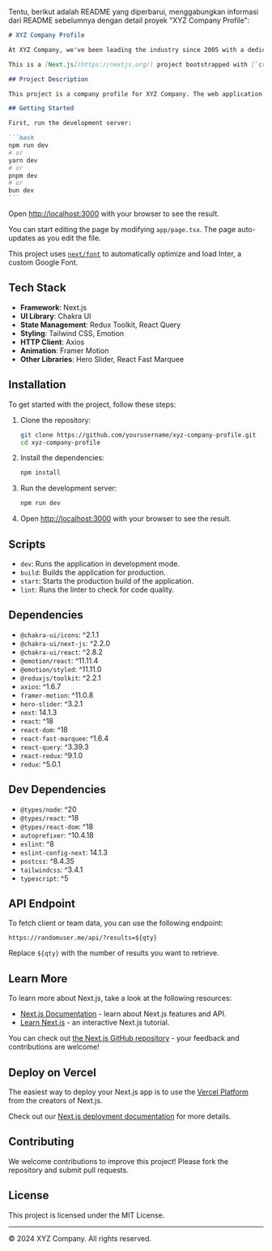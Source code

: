 Tentu, berikut adalah README yang diperbarui, menggabungkan informasi dari README sebelumnya dengan detail proyek "XYZ Company Profile":

````markdown
# XYZ Company Profile

At XYZ Company, we've been leading the industry since 2005 with a dedicated team of experts in technology and customer service. Our culture is built on collaboration, creativity, and a passion for innovation.

This is a [Next.js](https://nextjs.org/) project bootstrapped with [`create-next-app`](https://github.com/vercel/next.js/tree/canary/packages/create-next-app).

## Project Description

This project is a company profile for XYZ Company. The web application provides information about the company's history, team, services, and contact details. It is built using the latest web technologies to ensure a smooth and engaging user experience.

## Getting Started

First, run the development server:

```bash
npm run dev
# or
yarn dev
# or
pnpm dev
# or
bun dev
```
````

Open [http://localhost:3000](http://localhost:3000) with your browser to see the result.

You can start editing the page by modifying `app/page.tsx`. The page auto-updates as you edit the file.

This project uses [`next/font`](https://nextjs.org/docs/basic-features/font-optimization) to automatically optimize and load Inter, a custom Google Font.

## Tech Stack

- **Framework**: Next.js
- **UI Library**: Chakra UI
- **State Management**: Redux Toolkit, React Query
- **Styling**: Tailwind CSS, Emotion
- **HTTP Client**: Axios
- **Animation**: Framer Motion
- **Other Libraries**: Hero Slider, React Fast Marquee

## Installation

To get started with the project, follow these steps:

1. Clone the repository:

   ```bash
   git clone https://github.com/yourusername/xyz-company-profile.git
   cd xyz-company-profile
   ```

2. Install the dependencies:

   ```bash
   npm install
   ```

3. Run the development server:

   ```bash
   npm run dev
   ```

4. Open [http://localhost:3000](http://localhost:3000) with your browser to see the result.

## Scripts

- `dev`: Runs the application in development mode.
- `build`: Builds the application for production.
- `start`: Starts the production build of the application.
- `lint`: Runs the linter to check for code quality.

## Dependencies

- `@chakra-ui/icons`: ^2.1.1
- `@chakra-ui/next-js`: ^2.2.0
- `@chakra-ui/react`: ^2.8.2
- `@emotion/react`: ^11.11.4
- `@emotion/styled`: ^11.11.0
- `@reduxjs/toolkit`: ^2.2.1
- `axios`: ^1.6.7
- `framer-motion`: ^11.0.8
- `hero-slider`: ^3.2.1
- `next`: 14.1.3
- `react`: ^18
- `react-dom`: ^18
- `react-fast-marquee`: ^1.6.4
- `react-query`: ^3.39.3
- `react-redux`: ^9.1.0
- `redux`: ^5.0.1

## Dev Dependencies

- `@types/node`: ^20
- `@types/react`: ^18
- `@types/react-dom`: ^18
- `autoprefixer`: ^10.4.18
- `eslint`: ^8
- `eslint-config-next`: 14.1.3
- `postcss`: ^8.4.35
- `tailwindcss`: ^3.4.1
- `typescript`: ^5

## API Endpoint

To fetch client or team data, you can use the following endpoint:

```
https://randomuser.me/api/?results=${qty}
```

Replace `${qty}` with the number of results you want to retrieve.

## Learn More

To learn more about Next.js, take a look at the following resources:

- [Next.js Documentation](https://nextjs.org/docs) - learn about Next.js features and API.
- [Learn Next.js](https://nextjs.org/learn) - an interactive Next.js tutorial.

You can check out [the Next.js GitHub repository](https://github.com/vercel/next.js/) - your feedback and contributions are welcome!

## Deploy on Vercel

The easiest way to deploy your Next.js app is to use the [Vercel Platform](https://vercel.com/new?utm_medium=default-template&filter=next.js&utm_source=create-next-app&utm_campaign=create-next-app-readme) from the creators of Next.js.

Check out our [Next.js deployment documentation](https://nextjs.org/docs/deployment) for more details.

## Contributing

We welcome contributions to improve this project! Please fork the repository and submit pull requests.

## License

This project is licensed under the MIT License.

---

© 2024 XYZ Company. All rights reserved.

```

```
